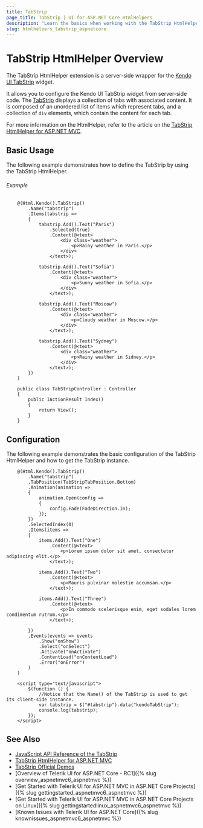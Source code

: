 ```yaml
---
title: TabStrip
page_title: TabStrip | UI for ASP.NET Core HtmlHelpers
description: "Learn the basics when working with the TabStrip HtmlHelper for ASP.NET Core (MVC 6 or ASP.NET Core MVC)."
slug: htmlhelpers_tabstrip_aspnetcore
---
```


# TabStrip HtmlHelper Overview

The TabStrip HtmlHelper extension is a server-side wrapper for the [Kendo UI TabStrip](http://demos.telerik.com/kendo-ui/tabstrip/index) widget.

It allows you to configure the Kendo UI TabStrip widget from server-side code. The [TabStrip](http://docs.telerik.com/kendo-ui/controls/navigation/tabstrip/overview) displays a collection of tabs with associated content. It is composed of an unordered list of items which represent tabs, and a collection of `div` elements, which contain the content for each tab.

For more information on the HtmlHelper, refer to the article on the [TabStrip HtmlHelper for ASP.NET MVC](http://docs.telerik.com/aspnet-mvc/helpers/tabstrip/overview).

## Basic Usage

The following example demonstrates how to define the TabStrip by using the TabStrip HtmlHelper.

###### Example

```tab-Razor
    @(Html.Kendo().TabStrip()
        .Name("tabstrip")         
        .Items(tabstrip =>
        {
            tabstrip.Add().Text("Paris")
                .Selected(true)
                .Content(@<text>
                    <div class="weather">           
                        <p>Rainy weather in Paris.</p>
                    </div>
                </text>);

            tabstrip.Add().Text("Sofia")
                .Content(@<text>
                    <div class="weather">         
                        <p>Sunny weather in Sofia.</p>
                    </div>            
                </text>);

            tabstrip.Add().Text("Moscow")
                .Content(@<text>
                    <div class="weather">                   
                        <p>Cloudy weather in Moscow.</p>
                    </div>             
                </text>);

            tabstrip.Add().Text("Sydney")
                .Content(@<text>
                    <div class="weather">                     
                        <p>Rainy weather in Sidney.</p>
                    </div>              
                </text>);
        })
    )
```
```tab-Controller
    public class TabStripController : Controller
    {
        public IActionResult Index()
        {
            return View();
        }
    }
```

## Configuration

The following example demonstrates the basic configuration of the TabStrip HtmlHelper and how to get the TabStrip instance.

```
    @(Html.Kendo().TabStrip()
        .Name("tabstrip")
        .TabPosition(TabStripTabPosition.Bottom)
        .Animation(animation =>
        {
            animation.Open(config =>
            {
                config.Fade(FadeDirection.In);
            });
        })
        .SelectedIndex(0)
        .Items(items =>
        {
            items.Add().Text("One")
                .Content(@<text>
                    <p>Lorem ipsum dolor sit amet, consectetur adipiscing elit.</p>
                </text>);

            items.Add().Text("Two")
                .Content(@<text>
                    <p>Mauris pulvinar molestie accumsan.</p>
                </text>);

            items.Add().Text("Three")
                .Content(@<text>
                    <p>In commodo scelerisque enim, eget sodales lorem condimentum rutrum.</p>
                </text>);

        })
        .Events(events => events
            .Show("onShow")
            .Select("onSelect")
            .Activate("onActivate")
            .ContentLoad("onContentLoad")
            .Error("onError")
        )
    )

    <script type="text/javascript">
        $(function () {
            //Notice that the Name() of the TabStrip is used to get its client-side instance.
            var tabstrip = $("#tabstrip").data("kendoTabStrip");
            console.log(tabstrip);
        });
    </script>
```

## See Also

* [JavaScript API Reference of the TabStrip](http://docs.telerik.com/kendo-ui/api/javascript/ui/tabstrip)
* [TabStrip HtmlHelper for ASP.NET MVC](http://docs.telerik.com/aspnet-mvc/helpers/tabstrip/overview)
* [TabStrip Official Demos](http://demos.telerik.com/aspnet-core/tabstrip/index)
* [Overview of Telerik UI for ASP.NET Core - RC1]({% slug overview_aspnetmvc6_aspnetmvc %})
* [Get Started with Telerik UI for ASP.NET MVC in ASP.NET Core Projects]({% slug gettingstarted_aspnetmvc6_aspnetmvc %})
* [Get Started with Telerik UI for ASP.NET MVC in ASP.NET Core Projects on Linux]({% slug gettingstartedlinux_aspnetmvc6_aspnetmvc %})
* [Known Issues with Telerik UI for ASP.NET Core]({% slug knownissues_aspnetmvc6_aspnetmvc %})

